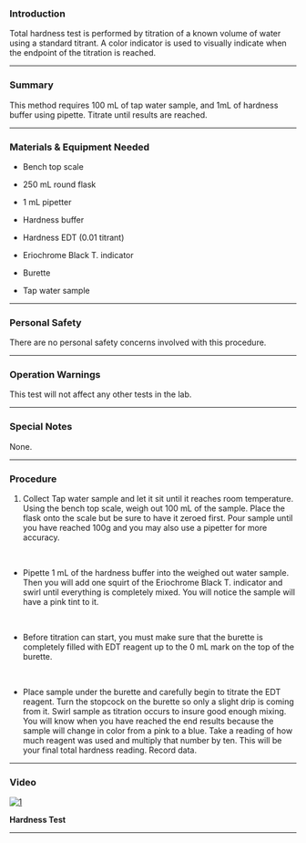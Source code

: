 ### Introduction
Total hardness test is performed by titration of a known volume of water using a standard titrant. A color indicator is used to visually indicate when the endpoint of the titration is reached.
***

### Summary
This method requires 100 mL of tap water sample, and 1mL of  hardness buffer using pipette. Titrate until results are reached.
***

### Materials & Equipment Needed

- Bench top scale

- 250 mL round flask

- 1 mL pipetter

- Hardness buffer

- Hardness EDT (0.01 titrant)

- Eriochrome Black T. indicator

- Burette

- Tap water sample
***


### Personal Safety
There are no personal safety concerns involved with this procedure.
***

### Operation Warnings
This test will not affect any other tests in the lab.
***

### Special Notes
None.
***

### Procedure

1. Collect Tap water sample and let it sit until it reaches room temperature. Using the bench top scale, weigh out 100 mL of the sample. Place the flask onto the scale but be sure to have it zeroed first. Pour sample until you have reached 100g and you may also use a pipetter for more accuracy.  
<br />

- Pipette 1 mL of the hardness buffer into the weighed out water sample. Then you will add one squirt of the Eriochrome Black T. indicator and swirl until everything is completely mixed. You will notice the sample will have a pink tint to it.  
<br />

- Before titration can start, you must make sure that the burette is completely filled with EDT reagent up to the 0 mL mark on the top of the burette.  
<br />

- Place sample under the burette and carefully begin to titrate the EDT reagent. Turn the stopcock on the burette so only a slight drip is coming from it. Swirl sample as titration occurs to insure good enough mixing. You will know when you have reached the end results because the sample will change in color from a pink to a blue. Take a reading of how much reagent was used and multiply that number by ten. This will be your final total hardness reading. Record data.
***

### Video

[![1](http://img.youtube.com/vi/qbFyDI7O11c/0.jpg)](https://www.youtube.com/watch?v=qbFyDI7O11c "Hardness Test")

**Hardness Test**
*** 